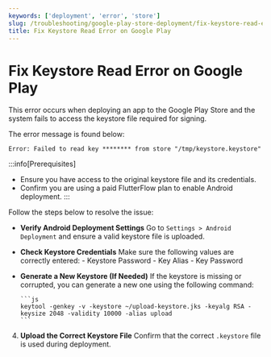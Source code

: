 ```yaml
---
keywords: ['deployment', 'error', 'store']
slug: /troubleshooting/google-play-store-deployment/fix-keystore-read-error-on-google-play
title: Fix Keystore Read Error on Google Play
---
```


# Fix Keystore Read Error on Google Play

This error occurs when deploying an app to the Google Play Store and the system fails to access the keystore file required for signing.

The error message is found below:

   ```text
   Error: Failed to read key ******** from store "/tmp/keystore.keystore"
   ```

:::info[Prerequisites]
- Ensure you have access to the original keystore file and its credentials.
- Confirm you are using a paid FlutterFlow plan to enable Android deployment.
:::

Follow the steps below to resolve the issue:

- **Verify Android Deployment Settings**
   Go to `Settings > Android Deployment` and ensure a valid keystore file is uploaded.

- **Check Keystore Credentials**
   Make sure the following values are correctly entered:
      - Keystore Password
      - Key Alias
      - Key Password

- **Generate a New Keystore (If Needed)**
   If the keystore is missing or corrupted, you can generate a new one using the following command:

      ```js
      keytool -genkey -v -keystore ~/upload-keystore.jks -keyalg RSA -keysize 2048 -validity 10000 -alias upload
      ```

4. **Upload the Correct Keystore File**
      Confirm that the correct `.keystore` file is used during deployment.